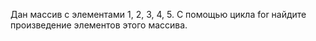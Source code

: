 Дан массив с элементами 1, 2, 3, 4, 5. С помощью цикла for найдите произведение элементов этого массива.